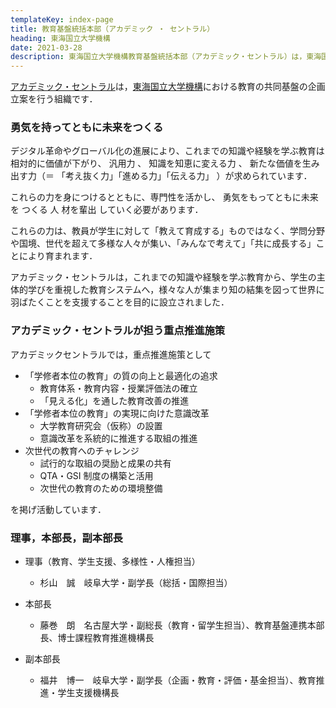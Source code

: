 ```yaml
---
templateKey: index-page
title: 教育基盤統括本部（アカデミック ・ セントラル）
heading: 東海国立大学機構
date: 2021-03-28
description: 東海国立大学機構教育基盤統括本部（アカデミック・セントラル）は，東海国立大学機構における教育の共同基盤の企画立案を行う組織です．
---
```


[アカデミック・セントラル](https://www.thers.ac.jp/research/academic-central/)は，[東海国立大学機構](https://www.thers.ac.jp)における教育の共同基盤の企画立案を行う組織です．

### 勇気を持ってともに未来をつくる

デジタル革命やグローバル化の進展により、これまでの知識や経験を学ぶ教育は相対的に価値が下がり、 汎用力 、 知識を知恵に変える力 、 新たな価値を生み出す力（＝ 「考え抜く力」「進める力」「伝える力」 ）が求められています．

これらの力を身につけるとともに、専門性を活かし、 勇気をもってともに未来を つくる 人
材を輩出 していく必要があります．

これらの力は、教員が学生に対して「教えて育成する」ものではなく、学問分野や国境、世代を超えて多様な人々が集い、「みんなで考えて」「共に成長する」ことにより育まれます．

アカデミック・セントラルは，これまでの知識や経験を学ぶ教育から、学生の主体的学びを重視した教育システムへ，様々な人が集まり知の結集を図って世界に羽ばたくことを支援することを目的に設立されました．

### アカデミック・セントラルが担う重点推進施策

アカデミックセントラルでは，重点推進施策として

- 「学修者本位の教育」の質の向上と最適化の追求
  - 教育体系・教育内容・授業評価法の確⽴
  - 「⾒える化」を通した教育改善の推進
- 「学修者本位の教育」の実現に向けた意識改革
  - ⼤学教育研究会（仮称）の設置
  - 意識改⾰を系統的に推進する取組の推進
- 次世代の教育へのチャレンジ
  - 試⾏的な取組の奨励と成果の共有
  - QTA・GSI 制度の構築と活⽤
  - 次世代の教育のための環境整備

を掲げ活動しています．

### 理事，本部長，副本部長

- 理事（教育、学生支援、多様性・人権担当）

  - 杉山　誠　岐阜大学・副学長（総括・国際担当）

- 本部長

  - 藤巻　朗　名古屋大学・副総長（教育・留学生担当）、教育基盤連携本部長、博士課程教育推進機構長

- 副本部長

  - 福井　博一　岐阜大学・副学長（企画・教育・評価・基金担当）、教育推進・学生支援機構長
